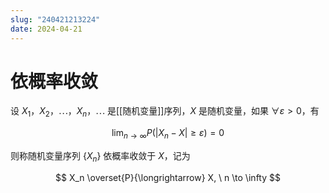 ```yaml
---
slug: "240421213224"
date: 2024-04-21
---
```


# 依概率收敛

设 $X_1$，$X_2$，$\cdots$，$X_n$，$\cdots$ 是[[随机变量]]序列，$X$ 是随机变量，如果 $\forall \varepsilon > 0$，有

$$
\lim_{n \to \infty} P \left ( \left | X_n - X \right | \ge \varepsilon \right ) = 0
$$

则称随机变量序列 $\{ X_n \}$ 依概率收敛于 $X$，记为

$$
X_n \overset{P}{\longrightarrow} X, \  n \to \infty
$$
